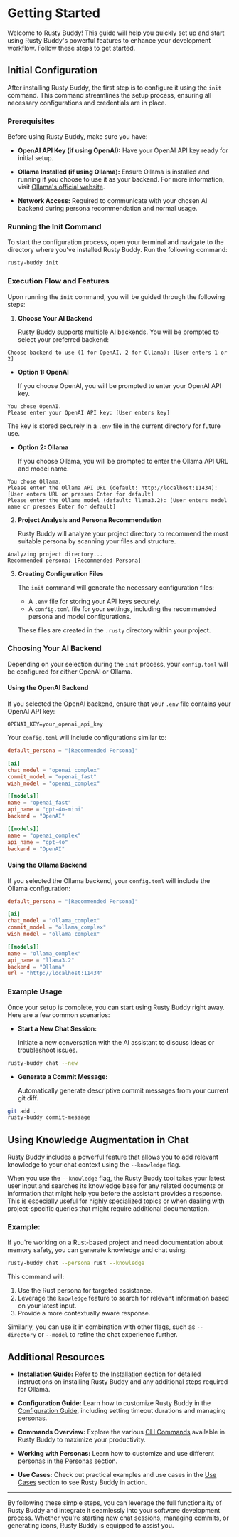 # Getting Started

Welcome to Rusty Buddy! This guide will help you quickly set up and start using Rusty Buddy's powerful features to enhance your development workflow. Follow these steps to get started.

## Initial Configuration

After installing Rusty Buddy, the first step is to configure it using the `init` command. This command streamlines the setup process, ensuring all necessary configurations and credentials are in place.

### Prerequisites

Before using Rusty Buddy, make sure you have:

- **OpenAI API Key (if using OpenAI):** Have your OpenAI API key ready for initial setup.

- **Ollama Installed (if using Ollama):** Ensure Ollama is installed and running if you choose to use it as your backend. For more information, visit [Ollama's official website](https://ollama.ai).

- **Network Access:** Required to communicate with your chosen AI backend during persona recommendation and normal usage.

### Running the Init Command

To start the configuration process, open your terminal and navigate to the directory where you've installed Rusty Buddy. Run the following command:

```bash
rusty-buddy init
```

### Execution Flow and Features

Upon running the `init` command, you will be guided through the following steps:

1. **Choose Your AI Backend**

   Rusty Buddy supports multiple AI backends. You will be prompted to select your preferred backend:

```plaintext
Choose backend to use (1 for OpenAI, 2 for Ollama): [User enters 1 or 2]
```

- **Option 1: OpenAI**

  If you choose OpenAI, you will be prompted to enter your OpenAI API key.

```plaintext
You chose OpenAI.
Please enter your OpenAI API key: [User enters key]
```

  The key is stored securely in a `.env` file in the current directory for future use.

- **Option 2: Ollama**

  If you choose Ollama, you will be prompted to enter the Ollama API URL and model name.

```plaintext
You chose Ollama.
Please enter the Ollama API URL (default: http://localhost:11434): [User enters URL or presses Enter for default]
Please enter the Ollama model (default: llama3.2): [User enters model name or presses Enter for default]
```

2. **Project Analysis and Persona Recommendation**

   Rusty Buddy will analyze your project directory to recommend the most suitable persona by scanning your files and structure.

```plaintext
Analyzing project directory...
Recommended persona: [Recommended Persona]
```

3. **Creating Configuration Files**

   The `init` command will generate the necessary configuration files:

   - A `.env` file for storing your API keys securely.
   - A `config.toml` file for your settings, including the recommended persona and model configurations.

   These files are created in the `.rusty` directory within your project.

### Choosing Your AI Backend

Depending on your selection during the `init` process, your `config.toml` will be configured for either OpenAI or Ollama.

#### Using the OpenAI Backend

If you selected the OpenAI backend, ensure that your `.env` file contains your OpenAI API key:

```plaintext
OPENAI_KEY=your_openai_api_key
```

Your `config.toml` will include configurations similar to:

```toml
default_persona = "[Recommended Persona]"

[ai]
chat_model = "openai_complex"
commit_model = "openai_fast"
wish_model = "openai_complex"

[[models]]
name = "openai_fast"
api_name = "gpt-4o-mini"
backend = "OpenAI"

[[models]]
name = "openai_complex"
api_name = "gpt-4o"
backend = "OpenAI"
```

#### Using the Ollama Backend

If you selected the Ollama backend, your `config.toml` will include the Ollama configuration:

```toml
default_persona = "[Recommended Persona]"

[ai]
chat_model = "ollama_complex"
commit_model = "ollama_complex"
wish_model = "ollama_complex"

[[models]]
name = "ollama_complex"
api_name = "llama3.2"
backend = "Ollama"
url = "http://localhost:11434"
```

### Example Usage

Once your setup is complete, you can start using Rusty Buddy right away. Here are a few common scenarios:

- **Start a New Chat Session:**

  Initiate a new conversation with the AI assistant to discuss ideas or troubleshoot issues.

```bash
rusty-buddy chat --new
```

- **Generate a Commit Message:**

  Automatically generate descriptive commit messages from your current git diff.

```bash
git add .
rusty-buddy commit-message
```

## Using Knowledge Augmentation in Chat

Rusty Buddy includes a powerful feature that allows you to add relevant knowledge to your chat context using the `--knowledge` flag.

When you use the `--knowledge` flag, the Rusty Buddy tool takes your latest user input and searches its knowledge base for any related documents or information that might help you before the assistant provides a response. This is especially useful for highly specialized topics or when dealing with project-specific queries that might require additional documentation.

### Example:

If you're working on a Rust-based project and need documentation about memory safety, you can generate knowledge and chat using:

```bash
rusty-buddy chat --persona rust --knowledge
```

This command will:
1. Use the Rust persona for targeted assistance.
2. Leverage the `knowledge` feature to search for relevant information based on your latest input.
3. Provide a more contextually aware response.

Similarly, you can use it in combination with other flags, such as `--directory` or `--model` to refine the chat experience further.

## Additional Resources

- **Installation Guide:** Refer to the [Installation](installation.md) section for detailed instructions on installing Rusty Buddy and any additional steps required for Ollama.

- **Configuration Guide:** Learn how to customize Rusty Buddy in the [Configuration Guide](configuration.md), including setting timeout durations and managing personas.

- **Commands Overview:** Explore the various [CLI Commands](commands.md) available in Rusty Buddy to maximize your productivity.

- **Working with Personas:** Learn how to customize and use different personas in the [Personas](personas.md) section.

- **Use Cases:** Check out practical examples and use cases in the [Use Cases](usecases/case_study_rust.md) section to see Rusty Buddy in action.

---

By following these simple steps, you can leverage the full functionality of Rusty Buddy and integrate it seamlessly into your software development process. Whether you're starting new chat sessions, managing commits, or generating icons, Rusty Buddy is equipped to assist you.